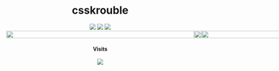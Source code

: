 <h1 align="center">csskrouble</h1>

<div align="center">
  <img src="https://img.shields.io/badge/TypeScript-000000?style=for-the-badge&logo=TypeScript&logoColor=white"/> <img src="https://img.shields.io/badge/Lua-000000?style=for-the-badge&logo=Lua&logoColor=white"/> <img src="https://img.shields.io/badge/Kotlin-000000?style=for-the-badge&logo=Kotlin&logoColor=white"/>
  
  <div style="display: flex; flex-direction: row; justify-content: space-evenly;">
  <img style="flex: 0 0 auto;" width="100%" height="100%" src="https://wakatime.com/share/@52401d66-a497-4262-ae60-c0a683a7dde3/28b3eb65-14e6-4f0e-ab73-9b2f8b6fdd63.svg"/>
  <a href="https://v-rp.pl"><img style="flex: 0 0 auto;" width="100%" height="100%" src="https://panels.twitch.tv/panel-125233800-image-2e5edc47-b78d-4955-83e6-a47270b87ad1"/></a>
  <img style="flex: 0 0 auto;" width="100%" height="100%" src="https://wakatime.com/share/@52401d66-a497-4262-ae60-c0a683a7dde3/6d97d765-dc5f-4d5f-ba8b-820085b3dd67.svg"/>
</div>

  
  #### Visits
  <img src="https://profile-counter.glitch.me/csskroubledev/count.svg"/>
</div>

